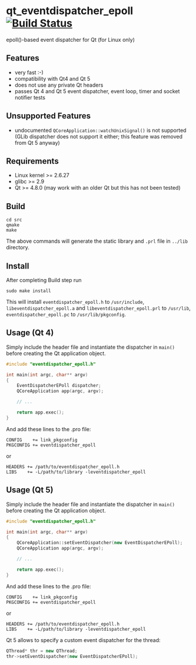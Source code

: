 # qt_eventdispatcher_epoll [![Build Status](https://secure.travis-ci.org/sjinks/qt_eventdispatcher_epoll.png)](http://travis-ci.org/sjinks/qt_eventdispatcher_epoll)

epoll()-based event dispatcher for Qt (for Linux only)

## Features
* very fast :-)
* compatibility with Qt4 and Qt 5
* does not use any private Qt headers
* passes Qt 4 and Qt 5 event dispatcher, event loop, timer and socket notifier tests

## Unsupported Features
* undocumented `QCoreApplication::watchUnixSignal()` is not supported (GLib dispatcher does not support it either; this feature was removed from Qt 5 anyway)

## Requirements
* Linux kernel >= 2.6.27
* glibc >= 2.9
* Qt >= 4.8.0 (may work with an older Qt but this has not been tested)


## Build

```
cd src
qmake
make
```

The above commands will generate the static library and `.prl` file in `../lib` directory.


## Install

After completing Build step run

```
sudo make install
```

This will install `eventdispatcher_epoll.h` to `/usr/include`, `libeventdispatcher_epoll.a` and `libeventdispatcher_epoll.prl` to `/usr/lib`, `eventdispatcher_epoll.pc` to `/usr/lib/pkgconfig`.


## Usage (Qt 4)

Simply include the header file and instantiate the dispatcher in `main()`
before creating the Qt application object.

```c++
#include "eventdispatcher_epoll.h"

int main(int argc, char** argv)
{
    EventDispatcherEPoll dispatcher;
    QCoreApplication app(argc, argv);

    // ...

    return app.exec();
}
```

And add these lines to the .pro file:

```
CONFIG    += link_pkgconfig
PKGCONFIG += eventdispatcher_epoll
```

or

```
HEADERS += /path/to/eventdispatcher_epoll.h
LIBS    += -L/path/to/library -leventdispatcher_epoll
```


## Usage (Qt 5)

Simply include the header file and instantiate the dispatcher in `main()`
before creating the Qt application object.

```c++
#include "eventdispatcher_epoll.h"

int main(int argc, char** argv)
{
    QCoreApplication::setEventDispatcher(new EventDispatcherEPoll);
    QCoreApplication app(argc, argv);

    // ...

    return app.exec();
}
```

And add these lines to the .pro file:

```
CONFIG    += link_pkgconfig
PKGCONFIG += eventdispatcher_epoll
```

or

```
HEADERS += /path/to/eventdispatcher_epoll.h
LIBS    += -L/path/to/library -leventdispatcher_epoll
```

Qt 5 allows to specify a custom event dispatcher for the thread:

```c++
QThread* thr = new QThread;
thr->setEventDispatcher(new EventDispatcherEPoll);
```
